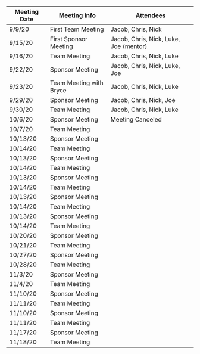 | __Meeting Date__ | __Meeting Info__ | __Attendees__ |
|------------------|------------------|---------------|
| 9/9/20 | First Team Meeting | Jacob, Chris, Nick |
| 9/15/20 | First Sponsor Meeting | Jacob, Chris, Nick, Luke, Joe (mentor) |
| 9/16/20 | Team Meeting | Jacob, Chris, Nick, Luke |
| 9/22/20 | Sponsor Meeting | Jacob, Chris, Nick, Luke, Joe |
| 9/23/20 | Team Meeting with Bryce | Jacob, Chris, Nick, Luke |
| 9/29/20 | Sponsor Meeting | Jacob, Chris, Nick, Joe |
| 9/30/20 | Team Meeting | Jacob, Chris, Nick, Luke |
| 10/6/20 | Sponsor Meeting | Meeting Canceled |
| 10/7/20 | Team Meeting | |
| 10/13/20 | Sponsor Meeting |  |
| 10/14/20 | Team Meeting | |
| 10/13/20 | Sponsor Meeting |  |
| 10/14/20 | Team Meeting | |
| 10/13/20 | Sponsor Meeting |  |
| 10/14/20 | Team Meeting | |
| 10/13/20 | Sponsor Meeting |  |
| 10/14/20 | Team Meeting | |
| 10/13/20 | Sponsor Meeting |  |
| 10/14/20 | Team Meeting | |
| 10/20/20 | Sponsor Meeting |  |
| 10/21/20 | Team Meeting | |
| 10/27/20 | Sponsor Meeting |  |
| 10/28/20 | Team Meeting | |
| 11/3/20 | Sponsor Meeting |  |
| 11/4/20 | Team Meeting | |
| 11/10/20 | Sponsor Meeting |  |
| 11/11/20 | Team Meeting | |
| 11/10/20 | Sponsor Meeting |  |
| 11/11/20 | Team Meeting | |
| 11/17/20 | Sponsor Meeting |  |
| 11/18/20 | Team Meeting | |


